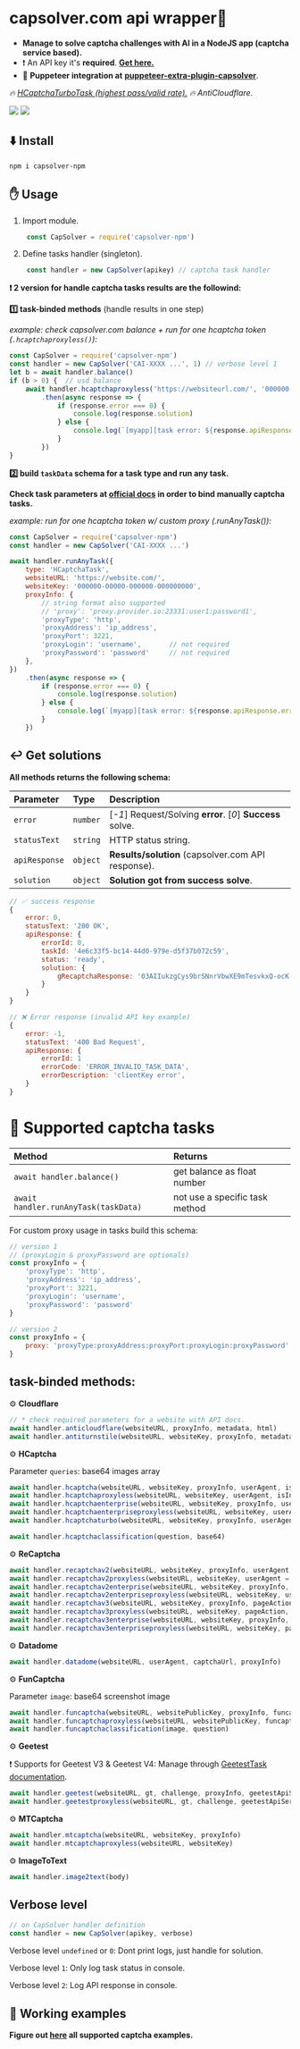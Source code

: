 # capsolver.com api wrapper🧠

- **Manage to solve captcha challenges with AI in a NodeJS app (captcha service based).**
- ❗ An API key it's **required**. [**Get here.**](https://dashboard.capsolver.com/passport/register?inviteCode=CHhA_5os)
- 👀 **Puppeteer integration at**  [**puppeteer-extra-plugin-capsolver**](https://github.com/0qwertyy/puppeteer-extra-plugin-capsolver).

*🔥 [HCaptchaTurboTask (highest pass/valid rate).](https://github.com/0qwertyy/capsolver-npm/blob/master/examples/hcaptcha_turbo.js)
🔥 AntiCloudflare.*

[![](https://img.shields.io/badge/1.0.6-capsolver--npm-darkgreen?logo=npm&logoColor=white)](https://www.npmjs.com/package/capsolver-npm)
[![](https://img.shields.io/badge/documentation-docs.capsolver.com-darkgreen)](https://docs.capsolver.com/guide/getting-started.html)

⬇️ Install
-

    npm i capsolver-npm

✋ Usage
-

1. Import module.

   ```javascript 
    const CapSolver = require('capsolver-npm')
    ```
2. Define tasks handler (singleton).

   ```javascript 
    const handler = new CapSolver(apikey) // captcha task handler
    ```

**❗ 2 version for handle captcha tasks results are the followind:**

**1️⃣ task-binded methods** (handle results in one step)

*example: check capsolver.com balance + run for one hcaptcha token (`.hcaptchaproxyless()`):*

```javascript
const CapSolver = require('capsolver-npm')
const handler = new CapSolver('CAI-XXXX ...', 1) // verbose level 1
let b = await handler.balance()
if (b > 0) {  // usd balance
    await handler.hcaptchaproxyless('https://websiteurl.com/', '000000-000000000-0000000')
        .then(async response => {
            if (response.error === 0) {
                console.log(response.solution)
            } else {
                console.log(`[myapp][task error: ${response.apiResponse.errorCode}]`)
            }
        })
}
```

**2️⃣ build `taskData` schema for a task type and run any task.**

**Check task parameters at [official docs](https://docs.capsolver.com/guide/recognition/ImageToTextTask.html) in order
to bind manually captcha tasks.**

*example: run for one hcaptcha token w/ custom proxy (.runAnyTask()):*

```javascript
const CapSolver = require('capsolver-npm')
const handler = new CapSolver('CAI-XXXX ...')

await handler.runAnyTask({
    type: 'HCaptchaTask',
    websiteURL: 'https://website.com/',
    websiteKey: '000000-00000-000000-000000000',
    proxyInfo: {
        // string format also supported
        // 'proxy': 'proxy.provider.io:23331:user1:password1',
        'proxyType': 'http',
        'proxyAddress': 'ip_address',
        'proxyPort': 3221,
        'proxyLogin': 'username',       // not required
        'proxyPassword': 'password'     // not required
    },
})
    .then(async response => {
        if (response.error === 0) {
            console.log(response.solution)
        } else {
            console.log(`[myapp][task error: ${response.apiResponse.errorCode}]`)
        }
    })
```

↩️ Get solutions
-
**All methods returns the following schema:**

| Parameter     | Type     | Description                                                |
|:--------------|:---------|:-----------------------------------------------------------|
| `error`       | `number` | [*-1*] Request/Solving **error**. [*0*] **Success** solve. |
| `statusText`  | `string` | HTTP status string.                                        |
| `apiResponse` | `object` | **Results/solution** (capsolver.com API response).         |
| `solution`    | `object` | **Solution got from success solve**.                       |

```javascript
// ✅ success response
{
    error: 0,
    statusText: '200 OK',
    apiResponse: {
        errorId: 0,
        taskId: '4e6c33f5-bc14-44d0-979e-d5f37b072c59',
        status: 'ready',
        solution: {
            gRecaptchaResponse: '03AIIukzgCys9brSNnrVbwXE9mTesvkxQ-ocK ...'
        }
    }
}
```

```javascript
// ❌ Error response (invalid API key example)
{
    error: -1,
    statusText: '400 Bad Request',
    apiResponse: {
        errorId: 1
        errorCode: 'ERROR_INVALID_TASK_DATA',
        errorDescription: 'clientKey error',
    }
}
```

# 📖 Supported captcha tasks

| Method                               | Returns                        |
|:-------------------------------------|:-------------------------------|
| `await handler.balance()`            | get balance as float number    |
| `await handler.runAnyTask(taskData)` | not use a specific task method |

For custom proxy usage in tasks build this schema:

```javascript
// version 1
// (proxyLogin & proxyPassword are optionals)
const proxyInfo = {
    'proxyType': 'http',
    'proxyAddress': 'ip_address',
    'proxyPort': 3221,
    'proxyLogin': 'username',
    'proxyPassword': 'password'
}

// version 2
const proxyInfo = {
    proxy: 'proxyType:proxyAddress:proxyPort:proxyLogin:proxyPassword'
}
```

task-binded methods:
-

⚙️ **Cloudflare**

```javascript
// * check required parameters for a website with API docs.
await handler.anticloudflare(websiteURL, proxyInfo, metadata, html)
await handler.antiturnstile(websiteURL, websiteKey, proxyInfo, metadata)
```

⚙️ **HCaptcha**

Parameter `queries`: base64 images array

```javascript
await handler.hcaptcha(websiteURL, websiteKey, proxyInfo, userAgent, isInvisible, enterprisePayload)
await handler.hcaptchaproxyless(websiteURL, websiteKey, userAgent, isInvisible, enterprisePayload)
await handler.hcaptchaenterprise(websiteURL, websiteKey, proxyInfo, userAgent, isInvisible, enterprisePayload)
await handler.hcaptchaenterpriseproxyless(websiteURL, websiteKey, userAgent, isInvisible, enterprisePayload)
await handler.hcaptchaturbo(websiteURL, websiteKey, proxyInfo, userAgent, isInvisible, enterprisePayload) // proxy required

await handler.hcaptchaclassification(question, base64)
```

⚙️ **ReCaptcha**

```javascript
await handler.recaptchav2(websiteURL, websiteKey, proxyInfo, userAgent, isInvisible, recaptchaDataSValue, cookies)
await handler.recaptchav2proxyless(websiteURL, websiteKey, userAgent = null, isInvisible = null, recaptchaDataSValue = null, cookies = null)
await handler.recaptchav2enterprise(websiteURL, websiteKey, proxyInfo, userAgent = null, enterprisePayload = null, apiDomain = null, cookies = null)
await handler.recaptchav2enterpriseproxyless(websiteURL, websiteKey, userAgent = null, enterprisePayload = null, apiDomain = null, cookies = null)
await handler.recaptchav3(websiteURL, websiteKey, proxyInfo, pageAction, minScore = null)
await handler.recaptchav3proxyless(websiteURL, websiteKey, pageAction, minScore = null)
await handler.recaptchav3enterprise(websiteURL, websiteKey, proxyInfo, pageAction, minScore = null, enterprisePayload = null, apiDomain = null, userAgent = null, cookies = null)
await handler.recaptchav3enterpriseproxyless(websiteURL, websiteKey, pageAction, minScore = null, enterprisePayload = null, apiDomain = null, userAgent = null, cookies = null)
```

⚙️ **Datadome**

```javascript
await handler.datadome(websiteURL, userAgent, captchaUrl, proxyInfo)
```

⚙️ **FunCaptcha**

Parameter `image`: base64 screenshot image

```javascript
await handler.funcaptcha(websiteURL, websitePublicKey, proxyInfo, funcaptchaApiJSSubdomain, userAgent, data)
await handler.funcaptchaproxyless(websiteURL, websitePublicKey, funcaptchaApiJSSubdomain, userAgent, data)
await handler.funcaptchaclassification(image, question)
```

⚙️ **Geetest**

❗ Supports for Geetest V3 & Geetest V4: Manage
through [GeetestTask documentation](https://docs.capsolver.com/guide/captcha/Geetest.html).

```javascript
await handler.geetest(websiteURL, gt, challenge, proxyInfo, geetestApiServerSubdomain, captchaId)
await handler.geetestproxyless(websiteURL, gt, challenge, geetestApiServerSubdomain, captchaId)
```

⚙️ **MTCaptcha**

```javascript
await handler.mtcaptcha(websiteURL, websiteKey, proxyInfo)
await handler.mtcaptchaproxyless(websiteURL, websiteKey)
```

⚙️ **ImageToText**

```javascript
await handler.image2text(body)
```

Verbose level
-

```javascript
// on CapSolver handler definition
const handler = new CapSolver(apikey, verbose) 
```

Verbose level `undefined` or `0`: Dont print logs, just handle for solution.

Verbose level `1`: Only log task status in console.

Verbose level `2`: Log API response in console.


📁 Working examples
-

**Figure out [here](https://github.com/0qwertyy/capsolver-npm/tree/master/examples) all supported captcha examples.**